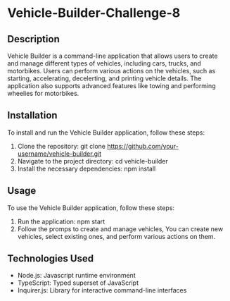 # Vehicle-Builder-Challenge-8

## Description
Vehicle Builder is a command-line application that allows users to create and manage different types of vehicles, including cars, trucks, and motorbikes. Users can perform various actions on the vehicles, such as starting, accelerating, decelerting, and printing vehicle details. The application also supports advanced features like towing and performing wheelies for motorbikes.

## Installation
To install and run the Vehicle Builder application, follow these steps:
1. Clone the repository:
git clone https://github.com/your-username/vehicle-builder.git
2. Navigate to the project directory:
cd vehicle-builder
3. Install the necessary dependencies:
npm install

## Usage
To use the Vehicle Builder application, follow these steps: 
1. Run the application:
npm start
2. Follow the promps to create and manage vehicles, You can create new vehicles, select existing ones, and perform various actions on them. 

## Technologies Used
- Node.js: Javascript runtime environment 
- TypeScript: Typed superset of JavaScript
- Inquirer.js: Library for interactive command-line interfaces

